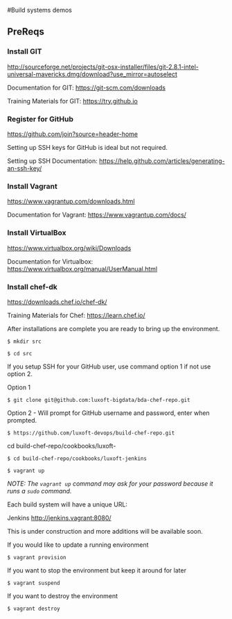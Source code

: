 #Build systems demos

## PreReqs

### Install GIT

http://sourceforge.net/projects/git-osx-installer/files/git-2.8.1-intel-universal-mavericks.dmg/download?use_mirror=autoselect

Documentation for GIT: https://git-scm.com/downloads

Training Materials for GIT: https://try.github.io

### Register for GitHub

https://github.com/join?source=header-home

Setting up SSH keys for GitHub is ideal but not required.

Setting up SSH Documentation: https://help.github.com/articles/generating-an-ssh-key/

### Install Vagrant

https://www.vagrantup.com/downloads.html

Documentation for Vagrant: https://www.vagrantup.com/docs/

### Install VirtualBox

https://www.virtualbox.org/wiki/Downloads

Documentation for Virtualbox: https://www.virtualbox.org/manual/UserManual.html

### Install chef-dk

https://downloads.chef.io/chef-dk/

Training Materials for Chef: https://learn.chef.io/

After installations are complete you are ready to bring up the environment.

```$ mkdir src```

```$ cd src```

If you setup SSH for your GitHub user, use command option 1 if not use option 2.

Option 1

```$ git clone git@github.com:luxoft-bigdata/bda-chef-repo.git```

Option 2 - Will prompt for GitHub username and password, enter when prompted.

```$ https://github.com/luxoft-devops/build-chef-repo.git```


cd build-chef-repo/cookbooks/luxoft-<build system here>

```$ cd build-chef-repo/cookbooks/luxoft-jenkins```

```$ vagrant up```

*NOTE: The `vagrant up` command may ask for your password because it runs a `sudo` command.*

Each build system will have a unique URL: 

Jenkins
http://jenkins.vagrant:8080/

This is under construction and more additions will be available soon.

If you would like to update a running environment

```$ vagrant provision```

If you want to stop the environment but keep it around for later

```$ vagrant suspend```

If you want to destroy the environment

```$ vagrant destroy```
